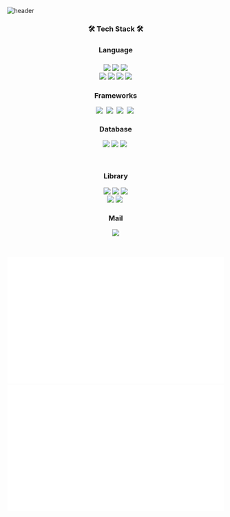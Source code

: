 ![header](https://capsule-render.vercel.app/api?type=soft&color=auto&height=150&section=header&text=GwangCheonShin&fontSize=70&animation=twinkling)

<h3 align="center">🛠 Tech Stack 🛠</h3>

<h3 align="center">Language<h3>
<p align="center">
  <img src="https://img.shields.io/badge/Python-3776AB?style=for-the-badge&logo=python&logoColor=white"/>
<img src="https://img.shields.io/badge/HTML5-E34F26?style=for-the-badge&logo=html5&logoColor=white"/>
<img src="https://img.shields.io/badge/CSS3-1572B6?style=for-the-badge&logo=css3&logoColor=white"/>
  <br>
  <img src="https://img.shields.io/badge/JavaScript-323330?style=for-the-badge&logo=javascript&logoColor=F7DF1E"/>
<img src="https://img.shields.io/badge/C-00599C?style=for-the-badge&logo=c&logoColor=white"/>
<img src="https://img.shields.io/badge/C%2B%2B-00599C?style=for-the-badge&logo=c%2B%2B&logoColor=white"/>
  <img src="https://img.shields.io/badge/Java-ED8B00?style=for-the-badge&logo=java"/>
</p>

<h3 align="center">Frameworks</h3>
<p align="center">
<img src="https://img.shields.io/badge/Django-092E20?style=for-the-badge&logo=Django&logoColor=white"/></a>&nbsp 
<img src="https://img.shields.io/badge/Flask-000000?style=for-the-badge&logo=Flask&logoColor=white"/></a>&nbsp 
<img src="https://img.shields.io/badge/React-61DAFB?style=for-the-badge&logo=React&logoColor=white"/></a>&nbsp 
<img src="https://img.shields.io/badge/Express-000000?style=for-the-badge&logo=Express&logoColor=white"/></a>&nbsp 

  <br> 
</p>
<h3 align="center">Database</h3>
<p align="center">
  <img src="https://img.shields.io/badge/mysql-%2300f.svg?style=for-the-badge&logo=mysql&logoColor=white"/>
  <img src="https://img.shields.io/badge/SQLite-07405E?style=for-the-badge&logo=sqlite&logoColor=white"/>
<img src="https://img.shields.io/badge/MongoDB-47A248?style=for-the-badge&logo=MongoDB&logoColor=white"/></a>&nbsp 
</p>
<br>
<h3 align="center">Library</h3>
<p align="center">
<img src="https://img.shields.io/badge/pandas-%23150458.svg?style=for-the-badge&logo=pandas&logoColor=white"/>
<img src="https://img.shields.io/badge/numpy-%23013243.svg?style=for-the-badge&logo=numpy&logoColor=white"/>
<img src="https://img.shields.io/badge/Plotly-%233F4F75.svg?style=for-the-badge&logo=plotly&logoColor=white"/>
  <br>
<img src="https://img.shields.io/badge/Selenium-43B02A?style=for-the-badge&logo=Selenium&logoColor=white"/></a>
<img src="https://img.shields.io/badge/scikit-learn-F7931E?style=for-the-badge&logo=scikit-learn&logoColor=white"/></a>&nbsp 

<!-- <img src="https://img.shields.io/badge/쓰고자하는_텍스트-컬러코드?style=for-the-badge&logo=simpleicons에서_아이콘이름&logoColor=white"/></a>&nbsp  -->

<br>
</p>


<h3 align="center"> Mail</h3>
<p align="center">
  <a href="mailto:tlsrhkdcjs12@naver.com"><img src="https://img.shields.io/badge/Gmail-d14836?style=flat-square&logo=Gmail&logoColor=white&link=viliketh1s98@naver.com"/></a>
</p>
<br>
<div align="center">

  ![My](https://github.com/Shin-GC/github-stats-transparent/blob/output/generated/languages.svg) ![My2](https://github.com/Shin-GC/github-stats-transparent/blob/output/generated/overview.svg)
  
  
</div>

